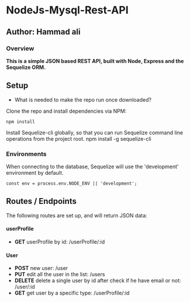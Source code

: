 # NodeJs-Mysql-Rest-API

## Author: Hammad ali

### Overview

**This is a simple JSON based REST API, built with Node, Express and the Sequelize ORM.**


## Setup
* What is needed to make the repo run once downloaded?

Clone the repo and install dependencies via NPM:

	npm install

Install Sequelize-cli globally, so that you can run Sequelize command line operations from the project root. 
	npm install -g sequelize-cli

### Environments
When connecting to the database, Sequelize will use the 'development' environment by default.

	const env = process.env.NODE_ENV || 'development';

## Routes / Endpoints
The following routes are set up, and will return JSON data:

#### userProfile
+ **GET** userProfile by id: /userProfile/:id


#### User
+ **POST** new user: /user
+ **PUT** edit all the user in the list: /users
+ **DELETE** delete a single user by id after check if he have email or not: /user/:id
+ **GET** get user by a  specific type: /userProfile/:id
